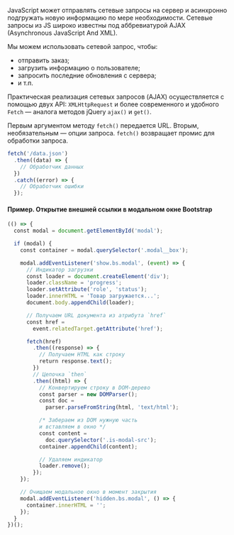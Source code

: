 JavaScript может отправлять сетевые запросы на сервер и асинхронно подгружать новую информацию по мере необходимости. Сетевые запросы из JS широко известны под аббревиатурой AJAX (Asynchronous JavaScript And XML).

Мы можем использовать сетевой запрос, чтобы:

- отправить заказ;
- загрузить информацию о пользователе;
- запросить последние обновления с сервера;
- и т.п.

Практическая реализация сетевых запросов (AJAX) осуществляется с помощью двух API: `XMLHttpRequest` и более современного и удобного `Fetch` — аналога методов jQuery `ajax()` и `get()`.

Первым аргументом методу `fetch()` передается URL. Вторым, необязательным — опции запроса. `fetch()` возвращает промис для обработки запроса.

```javascript
fetch('/data.json')
  .then((data) => {
    // Обработчик данных
  })
  .catch((error) => {
    // Обработчик ошибки
  });
```

#### Пример. Открытие внешней ссылки в модальном окне Bootstrap

```javascript
(() => {
  const modal = document.getElementById('modal');

  if (modal) {
    const container = modal.querySelector('.modal__box');

    modal.addEventListener('show.bs.modal', (event) => {
      // Индикатор загрузки
      const loader = document.createElement('div');
      loader.className = 'progress';
      loader.setAttribute('role', 'status');
      loader.innerHTML = 'Товар загружается...';
      document.body.appendChild(loader);

      // Получаем URL документа из атрибута `href`
      const href =
        event.relatedTarget.getAttribute('href');

      fetch(href)
        .then((response) => {
          // Получаем HTML как строку
          return response.text();
        })
        // Цепочка `then`
        .then((html) => {
          // Конвертируем строку в DOM-дерево
          const parser = new DOMParser();
          const doc =
            parser.parseFromString(html, 'text/html');

          /* Забераем из DOM нужную часть
          и вставляем в окно */
          const content =
            doc.querySelector('.is-modal-src');
          container.appendChild(content);

          // Удаляем индикатор
          loader.remove();
        });
    });

    // Очищаем модальное окно в момент закрытия
    modal.addEventListener('hidden.bs.modal', () => {
      container.innerHTML = '';
    });
  }
})();
```

